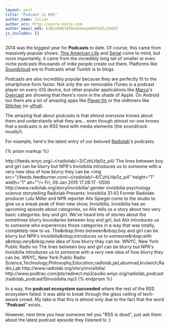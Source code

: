 ```yaml
---
layout: post
title: "Podcast is RSS"
author_name: Julien
author_uri: http://ouvre-boite.com
author_email_md5: b30ce50678f0e934eaa6697425c59dd7
js_includes: []
---
```


2014 was the biggest year for **Podcasts** to date. Of course, this came from massively popular shows: [This American Life](http://www.thisamericanlife.org/podcast) and [Serial](http://serialpodcast.org/) come to mind, but more importantly, it came from the incredibly long tail of smaller or even niche podcasts thousands of indie people create out there. Platforms like [Soundcloud](https://soundcloud.com/) are  to Podcasts what Tumblr is to blogs.

Podcasts are also incredibly popular because they are perfectly fit to the smartphone form factor. Not only the un-removable iTunes is a podcast player on *every* iOS device, but other popular applications like [Marco](http://www.marco.org/)'s [Overcast](https://overcast.fm/) are showing that there's room in the shade of Apple. On Android too there are a lot of amazing apps like [Player.fm](https://player.fm/) or the oldtimers like [Stitcher](https://www.stitcher.com/) (or [uPod](https://play.google.com/store/apps/details?id=mobi.upod.app)).

The amazing feat about podcasts is that *almost everyone* knows about them and understands what they are... even though *almost no-one* knows that a podcasts is an RSS feed with media elements (the soundtrack mostly!).

For example, here's the latest entry of our beloved [Radiolab](http://www.radiolab.org/)'s podcasts:

{% prism markup %}
<item>
  <title>Radiolab Presents: Invisibilia</title>
  <link>http://feeds.wnyc.org/~r/radiolab/~3/CzhLHp0z_p4/</link>
  <description>The lines between boy and girl can be blurry but NPR's Invisibilia introduces us to someone with a very new idea of how blurry they can be.&lt;img src="//feeds.feedburner.com/~r/radiolab/~4/CzhLHp0z_p4" height="1" width="1" alt=""/&gt;</description>
  <pubDate>Fri, 09 Jan 2015 17:26:17 -0500</pubDate>
  <guid isPermaLink="false">http://www.radiolab.org/story/invisibilia/</guid>
  <category>gender</category>
  <category>invisibilia</category>
  <category>psychology</category>
  <category>science</category>
  <category>storytelling</category>
  <media:content url="http://feeds.wnyc.org/~r/radiolab/~5/q91CLJH0xHc/radiolab_podcast15invisibilia.mp3" type="audio/mpeg" />
  <media:description type="plain">Radiolab Presents: Invisibilia</media:description>
  <media:thumbnail url="https://media2.wnyc.org/i/130/130/c/80/1/invisibiliasquare.jpg" width="130" height="130" />
  <itunes:duration>31:43</itunes:duration>
  <itunes:summary>Former Radiolab producer Lulu Miller and NPR reporter Alix Spiegel come to the studio to give us a sneak peak of their new show, Invisibilia. Invisibilia has an upcoming episode about categories, so Alix tells us a story about two very basic categories: boy and girl. We've heard lots of stories about the sometimes blurry boundaries between boy and girl, but Alix introduces us to someone who experiences those categories in a way that was totally, completely new to us.</itunes:summary>
  <description>The&amp;nbsp;lines between&amp;nbsp;boy and girl can be blurry but NPR's Invisibilia&amp;nbsp;introduces us to someone&amp;nbsp;with a&amp;nbsp;very&amp;nbsp;new idea of how blurry they can be.</description>
  <dc:creator xmlns:dc="http://purl.org/dc/elements/1.1/">WNYC, New York Public Radio</dc:creator>
  <itunes:explicit>no</itunes:explicit>
  <itunes:subtitle>The lines between boy and girl can be blurry but NPR's Invisibilia introduces us to someone with a very new idea of how blurry they can be.</itunes:subtitle>
  <itunes:author>WNYC, New York Public Radio</itunes:author>
  <itunes:keywords>Science,Technology,Philosophy,Education,radiolab,jad,abumrad,krulwich,Radio,Lab</itunes:keywords>
  <feedburner:origLink>http://www.radiolab.org/story/invisibilia/</feedburner:origLink>
  <enclosure url="http://feeds.wnyc.org/~r/radiolab/~5/q91CLJH0xHc/radiolab_podcast15invisibilia.mp3" length="0" type="audio/mpeg" />
  <feedburner:origEnclosureLink>http://www.podtrac.com/pts/redirect.mp3/audio.wnyc.org/radiolab_podcast/radiolab_podcast15invisibilia.mp3</feedburner:origEnclosureLink>
</item>
{% endprism %}  

In a way, the **podcast ecosystem succeeded** where the rest of the RSS ecosystem failed: it was able to break through the glass ceiling of tech-aware crowd. My take is that this is almost only due to the fact that the word "**Podcast**" exists. 

However, next time you hear someone tell you "RSS is dead", just ask them about the latest podcast episode they listened to :)

